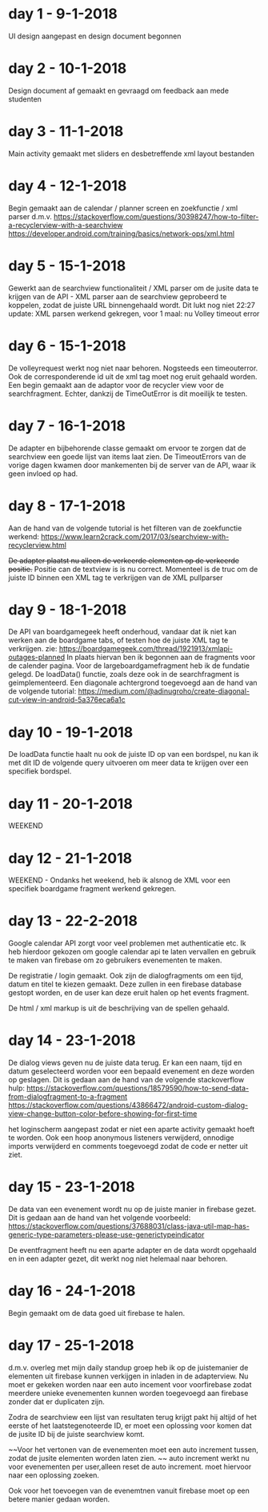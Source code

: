 # day 1 - 9-1-2018
UI design aangepast en design document begonnen

# day 2 - 10-1-2018
Design document af gemaakt en gevraagd om feedback aan mede studenten

# day 3 - 11-1-2018
Main activity gemaakt met sliders en desbetreffende xml layout bestanden

# day 4 - 12-1-2018
Begin gemaakt aan de calendar / planner screen en zoekfunctie / xml parser d.m.v. 
https://stackoverflow.com/questions/30398247/how-to-filter-a-recyclerview-with-a-searchview https://developer.android.com/training/basics/network-ops/xml.html

# day 5 - 15-1-2018
Gewerkt aan de searchview functionaliteit / XML parser om de jusite data te krijgen van de API - XML parser aan de searchview geprobeerd te koppelen, zodat de juiste URL binnengehaald wordt. Dit lukt nog niet 22:27 update: XML parsen werkend gekregen, voor 1 maal: nu Volley timeout error

# day 6 - 15-1-2018
De volleyrequest werkt nog niet naar behoren. Nogsteeds een timeouterror. Ook de corresponderende id uit de xml tag moet nog eruit gehaald worden.
Een begin gemaakt aan de adaptor voor de recycler view voor de searchfragment. Echter, dankzij de TimeOutError is dit moeilijk te testen.

# day 7 - 16-1-2018
De adapter en bijbehorende classe gemaakt om ervoor te zorgen dat de searchview een goede lijst van items laat zien. De TimeoutErrors van de vorige dagen kwamen door mankementen bij de server van de API, waar ik geen invloed op had. 

# day 8 - 17-1-2018
Aan de hand van de volgende tutorial is het filteren van de zoekfunctie werkend: 
https://www.learn2crack.com/2017/03/searchview-with-recyclerview.html

~~De adapter plaatst nu alleen de verkeerde elementen op de verkeerde positie.~~
Positie can de textview is is nu correct. Momenteel is de truc om de juiste ID binnen een XML tag te verkrijgen van de XML pullparser

# day 9 - 18-1-2018
De API van boardgamegeek heeft onderhoud, vandaar dat ik niet kan werken aan de boardgame tabs, of testen hoe de juiste XML tag te verkrijgen. 
zie: https://boardgamegeek.com/thread/1921913/xmlapi-outages-planned
In plaats hiervan ben ik begonnen aan de fragments voor de calender pagina. 
Voor de largeboardgamefragment heb ik de fundatie gelegd. De loadData() functie, zoals deze ook in de searchfragment is geimplementeerd.
Een diagonale achtergrond toegevoegd aan de hand van de volgende tutorial: 
https://medium.com/@adinugroho/create-diagonal-cut-view-in-android-5a376eca6a1c

# day 10 - 19-1-2018
De loadData functie haalt nu ook de juiste ID op van een bordspel, nu kan ik met dit ID de volgende query uitvoeren om meer data te krijgen over een specifiek bordspel. 

# day 11 - 20-1-2018
WEEKEND

# day 12 - 21-1-2018
WEEKEND - Ondanks het weekend, heb ik alsnog de XML voor een specifiek boardgame fragment werkend gekregen. 

# day 13 - 22-2-2018
Google calendar API zorgt voor veel problemen met authenticatie etc. Ik heb hierdoor gekozen om google calendar api te laten vervallen en gebruik te maken van firebase om zo gebruikers evenementen te maken.

De registratie / login gemaakt. Ook zijn de dialogfragments om een tijd, datum en titel te kiezen gemaakt. Deze zullen in een firebase database gestopt worden, en de user kan deze eruit halen op het events fragment.

De html / xml markup is uit de beschrijving van de spellen gehaald. 

# day 14 - 23-1-2018
De dialog views geven nu de juiste data terug. Er kan een naam, tijd en datum geselecteerd worden voor een bepaald evenement en deze worden op geslagen. 
Dit is gedaan aan de hand van de volgende stackoverflow hulp: 
https://stackoverflow.com/questions/18579590/how-to-send-data-from-dialogfragment-to-a-fragment
https://stackoverflow.com/questions/43866472/android-custom-dialog-view-change-button-color-before-showing-for-first-time

het loginscherm aangepast zodat er niet een aparte activity gemaakt hoeft te worden. 
Ook een hoop anonymous listeners verwijderd, onnodige imports verwijderd en comments toegevoegd zodat de code er netter uit ziet. 

# day 15 - 23-1-2018
De data van een evenement wordt nu op de juiste manier in firebase gezet. Dit is gedaan aan de hand van het volgende voorbeeld: 
https://stackoverflow.com/questions/37688031/class-java-util-map-has-generic-type-parameters-please-use-generictypeindicator

De eventfragment heeft nu een aparte adapter en de data wordt opgehaald en in een adapter gezet, dit werkt nog niet helemaal naar behoren. 

# day 16 - 24-1-2018
Begin gemaakt om de data goed uit firebase te halen.

# day 17 - 25-1-2018
d.m.v. overleg met mijn daily standup groep heb ik op de juistemanier de elementen uit firebase kunnen verkijgen in inladen in de adapterview. Nu moet er gekeken worden naar een auto incement voor voorfirebase zodat meerdere unieke evenementen kunnen worden toegevoegd aan firebase zonder dat er duplicaten zijn. 

Zodra de searchview een lijst van resultaten terug krijgt pakt hij altijd of het eerste of het laatstegenoteerde ID, er moet een oplossing voor komen dat de jusite ID bij de juiste searchview komt. 

~~Voor het vertonen van de evenementen moet een auto increment tussen, zodat de jusite elementen worden laten zien. ~~
auto increment werkt nu voor evenementen per user,alleen reset de auto increment. moet hiervoor naar een oplossing zoeken.

Ook voor het toevoegen van de evenemtnen vanuit firebase moet op een betere manier gedaan worden. 

